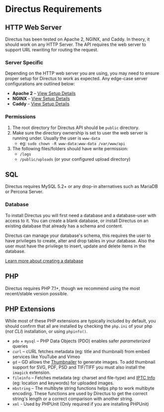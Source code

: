 # Directus Requirements

## HTTP Web Server

Directus has been tested on Apache 2, NGINX, and Caddy. In theory, it should work on any HTTP Server. The API requires the web server to support URL rewriting for routing the request.

### Server Specific

Depending on the HTTP web server you are using, you may need to ensure proper setup for Directus to work as expected. Any edge-case server configurations are outlined below:

* **Apache 2** – [View Setup Details](/advanced/server-setup.md#apache)
* **NGINX** – [View Setup Details](/advanced/server-setup.md#nginx)
* **Caddy** – [View Setup Details](/advanced/server-setup.md#caddy)

### Permissions

1. The root directory for Directus API should be `public` directory.
2. Make sure the directory ownership is set to user the web server is running under. Usually the user is `www-data`
    * eg: `sudo chown -R www-data:www-data /var/www/api`
3. The following files/folders should have write permission:
    * `/logs`
    * `/public/uploads` (or your configured upload directory)

## SQL

Directus requires MySQL 5.2+ or any drop-in alternatives such as MariaDB or Percona Server.

### Database

To install Directus you will first need a database and a database-user with access to it. You can create a blank database, or install Directus on an existing database that already has a schema and content.

Directus can manage your database's schema, this requires the user to have privileges to create, alter and drop tables in your database. Also the user must have the privilege to insert, update and delete items in the database.

[Learn more about creating a database](/guides/database.md#creating-a-database)

## PHP

Directus requires PHP 7.1+, though we recommend using the most recent/stable version possible.

## PHP Extensions

While most of these PHP extensions are typically included by default, you should confirm that all are installed by checking the `php.ini` of your php (_not CLI_) installation, or using `phpinfo()`.

* `pdo` + `mysql` – PHP Data Objects (PDO) enables safer _parameterized_ queries
* `curl` – cURL fetches metadata (eg: title and thumbnail) from embed services like YouTube and Vimeo
* `gd` – GD allows the [Thumbnailer](https://github.com/directus/directus-thumbnailer) to generate images. To add thumbnail support for SVG, PDF, PSD and TIF/TIFF you must also install the `imagick` extension.
* `fileinfo` – Fetches metadata (eg: charset and file-type) and [IPTC Info](https://iptc.org/standards/photo-metadata/) (eg: location and keywords) for uploaded images.
* `mbstring` – The multibyte string functions helps php to work multibyte encoding. These functions are used by Directus to get the correct string's length or a correct comparison with another string.
* `xml` - Used by PHPUnit (Only required if you are installing PHPUnit)